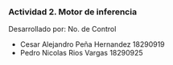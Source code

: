 ### Actividad 2. Motor de inferencia

Desarrollado por:                   No. de Control
- Cesar Alejandro Peña Hernandez      18290919
- Pedro Nicolas Rios Vargas           18290925

